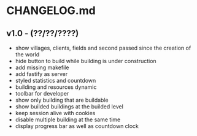 # CHANGELOG.md

## v1.0 - (??/??/????)

 - show villages, clients, fields and second passed since the creation of the world
 - hide button to build while building is under construction
 - add missing makefile
 - add fastify as server
 - styled statistics and countdown
 - building and resources dynamic
 - toolbar for developer
 - show only building that are buildable
 - show builded buildings at the builded level
 - keep session alive with cookies
 - disable multiple building at the same time
 - display progress bar as well as countdown clock
